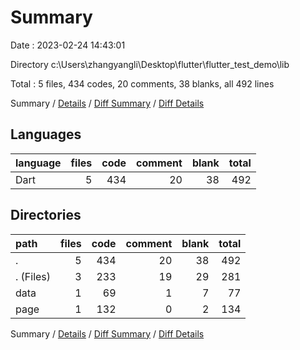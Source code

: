 # Summary

Date : 2023-02-24 14:43:01

Directory c:\\Users\\zhangyangli\\Desktop\\flutter\\flutter_test_demo\\lib

Total : 5 files,  434 codes, 20 comments, 38 blanks, all 492 lines

Summary / [Details](details.md) / [Diff Summary](diff.md) / [Diff Details](diff-details.md)

## Languages
| language | files | code | comment | blank | total |
| :--- | ---: | ---: | ---: | ---: | ---: |
| Dart | 5 | 434 | 20 | 38 | 492 |

## Directories
| path | files | code | comment | blank | total |
| :--- | ---: | ---: | ---: | ---: | ---: |
| . | 5 | 434 | 20 | 38 | 492 |
| . (Files) | 3 | 233 | 19 | 29 | 281 |
| data | 1 | 69 | 1 | 7 | 77 |
| page | 1 | 132 | 0 | 2 | 134 |

Summary / [Details](details.md) / [Diff Summary](diff.md) / [Diff Details](diff-details.md)